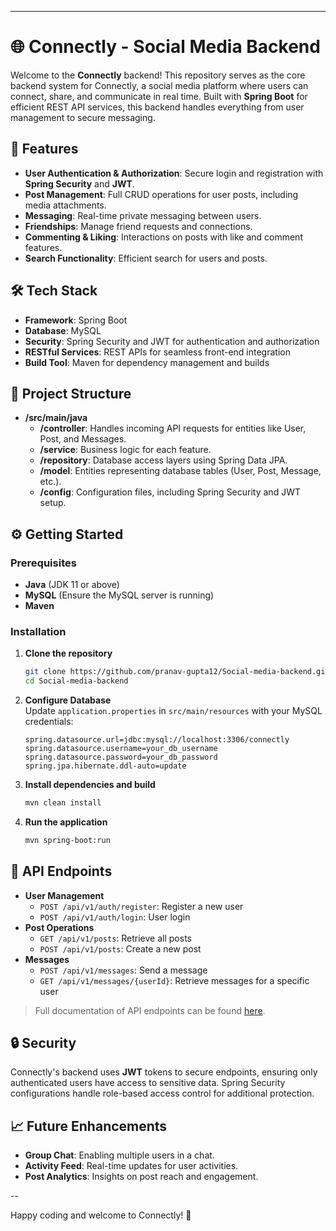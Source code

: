 

---

# 🌐 Connectly - Social Media Backend

Welcome to the **Connectly** backend! This repository serves as the core backend system for Connectly, a social media platform where users can connect, share, and communicate in real time. Built with **Spring Boot** for efficient REST API services, this backend handles everything from user management to secure messaging.

## 🚀 Features

- **User Authentication & Authorization**: Secure login and registration with **Spring Security** and **JWT**.
- **Post Management**: Full CRUD operations for user posts, including media attachments.
- **Messaging**: Real-time private messaging between users.
- **Friendships**: Manage friend requests and connections.
- **Commenting & Liking**: Interactions on posts with like and comment features.
- **Search Functionality**: Efficient search for users and posts.

## 🛠 Tech Stack

- **Framework**: Spring Boot
- **Database**: MySQL
- **Security**: Spring Security and JWT for authentication and authorization
- **RESTful Services**: REST APIs for seamless front-end integration
- **Build Tool**: Maven for dependency management and builds

## 📂 Project Structure

- **/src/main/java**
  - **/controller**: Handles incoming API requests for entities like User, Post, and Messages.
  - **/service**: Business logic for each feature.
  - **/repository**: Database access layers using Spring Data JPA.
  - **/model**: Entities representing database tables (User, Post, Message, etc.).
  - **/config**: Configuration files, including Spring Security and JWT setup.

## ⚙️ Getting Started

### Prerequisites

- **Java** (JDK 11 or above)
- **MySQL** (Ensure the MySQL server is running)
- **Maven**

### Installation

1. **Clone the repository**
   ```bash
   git clone https://github.com/pranav-gupta12/Social-media-backend.git
   cd Social-media-backend
   ```

2. **Configure Database**  
   Update `application.properties` in `src/main/resources` with your MySQL credentials:
   ```properties
   spring.datasource.url=jdbc:mysql://localhost:3306/connectly
   spring.datasource.username=your_db_username
   spring.datasource.password=your_db_password
   spring.jpa.hibernate.ddl-auto=update
   ```

3. **Install dependencies and build**
   ```bash
   mvn clean install
   ```

4. **Run the application**
   ```bash
   mvn spring-boot:run
   ```

## 🎯 API Endpoints

- **User Management**
  - `POST /api/v1/auth/register`: Register a new user
  - `POST /api/v1/auth/login`: User login
- **Post Operations**
  - `GET /api/v1/posts`: Retrieve all posts
  - `POST /api/v1/posts`: Create a new post
- **Messages**
  - `POST /api/v1/messages`: Send a message
  - `GET /api/v1/messages/{userId}`: Retrieve messages for a specific user


> Full documentation of API endpoints can be found [here](docs/API_DOCUMENTATION.md).

## 🔒 Security

Connectly's backend uses **JWT** tokens to secure endpoints, ensuring only authenticated users have access to sensitive data. Spring Security configurations handle role-based access control for additional protection.

## 📈 Future Enhancements

- **Group Chat**: Enabling multiple users in a chat.
- **Activity Feed**: Real-time updates for user activities.
- **Post Analytics**: Insights on post reach and engagement.

--

Happy coding and welcome to Connectly! 🎉
